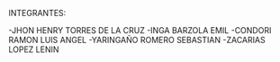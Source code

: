 INTEGRANTES:

-JHON HENRY TORRES DE LA CRUZ
-INGA BARZOLA EMIL
-CONDORI RAMON LUIS ANGEL
-YARINGAÑO ROMERO SEBASTIAN
-ZACARIAS LOPEZ LENIN
